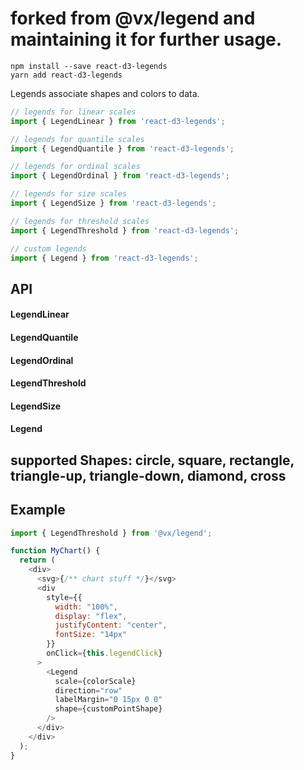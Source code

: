 # forked from @vx/legend and maintaining it for further usage.

```
npm install --save react-d3-legends
yarn add react-d3-legends
```

Legends associate shapes and colors to data.

```js
// legends for linear scales
import { LegendLinear } from 'react-d3-legends';

// legends for quantile scales
import { LegendQuantile } from 'react-d3-legends';

// legends for ordinal scales
import { LegendOrdinal } from 'react-d3-legends';

// legends for size scales
import { LegendSize } from 'react-d3-legends';

// legends for threshold scales
import { LegendThreshold } from 'react-d3-legends';

// custom legends
import { Legend } from 'react-d3-legends';
```

## API

#### LegendLinear
#### LegendQuantile
#### LegendOrdinal
#### LegendThreshold
#### LegendSize
#### Legend

## supported Shapes: circle, square, rectangle, triangle-up, triangle-down, diamond, cross
## Example

```js
import { LegendThreshold } from '@vx/legend';

function MyChart() {
  return (
    <div>
      <svg>{/** chart stuff */}</svg>
      <div
        style={{
          width: "100%",
          display: "flex",
          justifyContent: "center",
          fontSize: "14px"
        }}
        onClick={this.legendClick}
      >
        <Legend
          scale={colorScale}
          direction="row"
          labelMargin="0 15px 0 0"
          shape={customPointShape}
        />
      </div>
    </div>
  );
}
```
